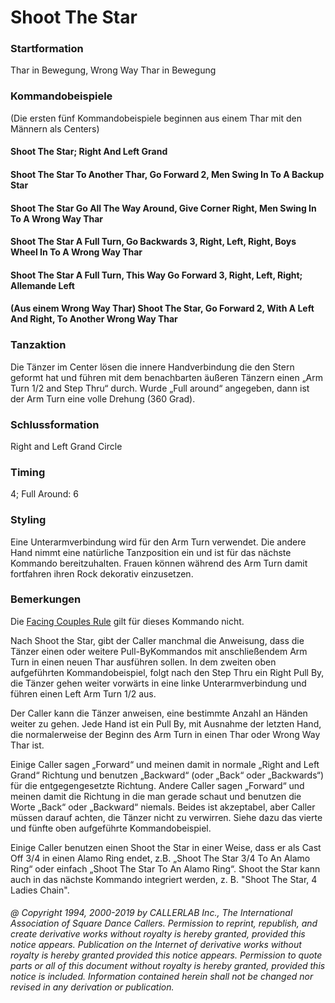 
# Shoot The Star

### Startformation

Thar in Bewegung, Wrong Way Thar in Bewegung

### Kommandobeispiele

(Die ersten fünf Kommandobeispiele beginnen aus einem Thar mit den Männern als
Centers)
#### Shoot The Star; Right And Left Grand
#### Shoot The Star To Another Thar, Go Forward 2, Men Swing In To A Backup Star
#### Shoot The Star Go All The Way Around, Give Corner Right, Men Swing In To A Wrong Way Thar
#### Shoot The Star A Full Turn, Go Backwards 3, Right, Left, Right, Boys Wheel In To A Wrong Way Thar
#### Shoot The Star A Full Turn, This Way Go Forward 3, Right, Left, Right; Allemande Left
#### (Aus einem Wrong Way Thar) Shoot The Star, Go Forward 2, With A Left And Right, To Another Wrong Way Thar

### Tanzaktion

Die Tänzer im Center lösen die innere Handverbindung die den Stern geformt hat und führen mit
dem benachbarten äußeren Tänzern einen „Arm Turn 1/2 and Step Thru“ durch. Wurde „Full around“
angegeben, dann ist der Arm Turn eine volle Drehung (360 Grad).

### Schlussformation

Right and Left Grand Circle

### Timing

4; Full Around: 6

### Styling

Eine Unterarmverbindung wird für den Arm Turn verwendet. Die andere Hand nimmt eine natürliche
Tanzposition ein und ist für das nächste Kommando bereitzuhalten. Frauen können während des Arm Turn
damit fortfahren ihren Rock dekorativ einzusetzen.

### Bemerkungen

Die [Facing Couples Rule](../b2/facing_couples_rule.md) gilt für dieses Kommando nicht.

Nach Shoot the Star, gibt der Caller manchmal die Anweisung, dass die Tänzer einen oder weitere Pull-ByKommandos mit anschließendem Arm Turn in einen neuen Thar ausführen sollen. In dem zweiten oben
aufgeführten Kommandobeispiel, folgt nach den Step Thru ein Right Pull By, die Tänzer gehen weiter
vorwärts in eine linke Unterarmverbindung und führen einen Left Arm Turn 1/2 aus.

Der Caller kann die Tänzer anweisen, eine bestimmte Anzahl an Händen weiter zu gehen. Jede Hand ist ein
Pull By, mit Ausnahme der letzten Hand, die normalerweise der Beginn des Arm Turn in einen Thar oder
Wrong Way Thar ist.

Einige Caller sagen „Forward“ und meinen damit in normale „Right and Left Grand“ Richtung und benutzen
„Backward“ (oder „Back“ oder „Backwards“) für die entgegengesetzte Richtung. Andere Caller sagen „Forward“
und meinen damit die Richtung in die man gerade schaut und benutzen die Worte „Back“ oder „Backward“
niemals. Beides ist akzeptabel, aber Caller müssen darauf achten, die Tänzer nicht zu verwirren. Siehe dazu
das vierte und fünfte oben aufgeführte Kommandobeispiel.

Einige Caller benutzen einen Shoot the Star in einer Weise, dass er als Cast Off 3/4 in einen Alamo Ring endet,
z.B. „Shoot The Star 3/4 To An Alamo Ring“ oder einfach „Shoot The Star To An Alamo Ring“. Shoot the Star
kann auch in das nächste Kommando integriert werden, z. B. "Shoot The Star, 4 Ladies Chain".

###### @ Copyright 1994, 2000-2019 by CALLERLAB Inc., The International Association of Square Dance Callers. Permission to reprint, republish, and create derivative works without royalty is hereby granted, provided this notice appears. Publication on the Internet of derivative works without royalty is hereby granted provided this notice appears. Permission to quote parts or all of this document without royalty is hereby granted, provided this notice is included. Information contained herein shall not be changed nor revised in any derivation or publication.
